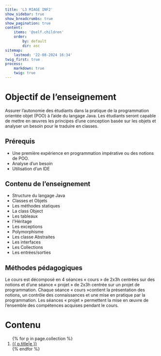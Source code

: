 ```yaml
---
title: 'L3 MIAGE INF2'
show_sidebar: true
show_breadcrumbs: true
show_pagination: true
content:
    items: '@self.children'
    order:
        by: default
        dir: asc
sitemap:
    lastmod: '22-08-2024 16:34'
twig_first: true
process:
    markdown: true
    twig: true
---
```


# Objectif de l’enseignement
Assurer l’autonomie des étudiants dans la pratique de la programmation orientée objet (POO) à l’aide du langage Java. Les étudiants seront capable de mettre en œuvres les principes d’une conception basée sur les objets et analyser un besoin pour le traduire en classes.

## Prérequis

* Une première expérience en programmation impérative ou des notions de POO.
* Analyse d’un besoin
* Utilisation d’un IDE

## Contenu de l’enseignement

* Structure du langage Java
* Classes et Objets
* Les méthodes statiques
* La class Object
* Les tableaux
* l'Héritage
* Les exceptions
* Polymorphisme
* Les classe Abstraites
* Les interfaces
* Les Collections
* Les entrées/sorties

## Méthodes pédagogiques

Le cours est décomposé en 4 séances « cours » de 2x3h centrées sur des notions et d’une séance « projet » de 2x3h centrée sur un projet de programmation. Chaque séance « cours »contient la présentation des notions, un contrôle des connaissances et une mise en pratique par la programmation. Les séances « projet » permettent la mise en œuvre de l’ensemble des compétences acquises pendant le cours.

# Contenu
<ol>
{% for p in page.collection %}
<li><a href="{{ p.url }}">{{ p.title|e }}</a></li>
{% endfor %}
</ol>